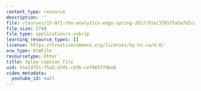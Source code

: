 ```yaml
---
content_type: resource
description: ''
file: /courses/15-071-the-analytics-edge-spring-2017/91e13701f5a5a7d1cd36cef865f70be0_MK3DduTjcrA.srt
file_size: 2740
file_type: application/x-subrip
learning_resource_types: []
license: https://creativecommons.org/licenses/by-nc-sa/4.0/
ocw_type: OCWFile
resourcetype: Other
title: 3play caption file
uid: 91e13701-f5a5-a7d1-cd36-cef865f70be0
video_metadata:
  youtube_id: null
---
```

